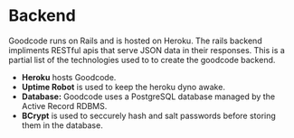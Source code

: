 # Backend

Goodcode runs on Rails and is hosted on Heroku.
The rails backend impliments RESTful apis that serve JSON data in their responses.
This is a partial list of the technologies used to to create the goodcode backend.

* **Heroku** hosts Goodcode.
* **Uptime Robot** is used to keep the heroku dyno awake.
* **Database:** Goodcode uses a PostgreSQL database managed by the Active Record RDBMS.
* **BCrypt** is used to seccurely hash and salt passwords before storing them in the database.
